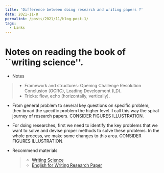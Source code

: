 ```yaml
---
title: 'Difference between doing research and writing papers ?'
date: 2021-11-8
permalink: /posts/2021/11/blog-post-1/
tags:
  - Links
---
```



Notes on reading the book of ``writing science''.
======

- Notes
 > - Framework and structures: Opening Challenge Resolution Conclusion (OCRC), Leading Development (LD).
 > - Tricks: flow, echo (horizontally, vertically).

- From general problem to several key questions on specific problem, then broad the specific problem the higher level. I call this way the spiral journey of research papers. CONSIDER FIGURES ILLUSTRATION.

- For doing researches, first we need to identify the key problems that we want to solve and devise proper methods to solve these problems. In the whole process, we make some changes to this area. CONSIDER FIGURES ILLUSTRATION.

- Recommend materials
  > - [Writing Science](https://book.douban.com/subject/10567201/)
  > - [English for Writing Research Paper](https://book.douban.com/subject/6959768/)